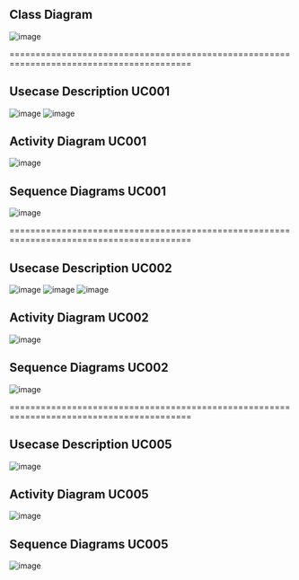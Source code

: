 ## **Class Diagram**
![image](https://github.com/user-attachments/assets/01620126-7666-45f6-87c6-93af594e3c48)

=========================================================================================

## **Usecase Description UC001**
![image](https://github.com/user-attachments/assets/61bd0c2c-0ea2-4f24-a473-0ecbe06459e0)
![image](https://github.com/user-attachments/assets/48aaafaa-aeae-42d7-8096-b36990e05428)

## **Activity Diagram UC001**
![image](https://github.com/user-attachments/assets/868f9db5-c9fa-4299-91a9-437f06410467)

## **Sequence Diagrams UC001**  

![image](https://github.com/user-attachments/assets/54f8fbd0-6619-480e-aff9-513df261713c)

=========================================================================================

## **Usecase Description UC002**
![image](https://github.com/user-attachments/assets/93f8ea3c-f426-439f-90f4-d604c0931505)
![image](https://github.com/user-attachments/assets/fce358ad-41d8-4254-be67-6282e7420f63)
![image](https://github.com/user-attachments/assets/fb62b7df-607f-4b54-a8e1-7b8dba6ec661)

## **Activity Diagram UC002**
![image](https://github.com/user-attachments/assets/76968ced-eea2-4a79-acb3-bf80297b0692)

## **Sequence Diagrams UC002**  

![image](https://github.com/user-attachments/assets/60fd49ee-4436-4341-8bc4-0d146be89025)

=========================================================================================

## **Usecase Description UC005**
![image](https://github.com/user-attachments/assets/c57115dd-615f-4f8a-a46d-89c16cf7846f)

## **Activity Diagram UC005**
![image](https://github.com/user-attachments/assets/5fc885cf-314b-4015-a3cc-d5ea0f075c7b)

## **Sequence Diagrams UC005**  

![image](https://github.com/user-attachments/assets/2f172cdb-d97c-4b77-8e90-664d2ef9fdfa)


